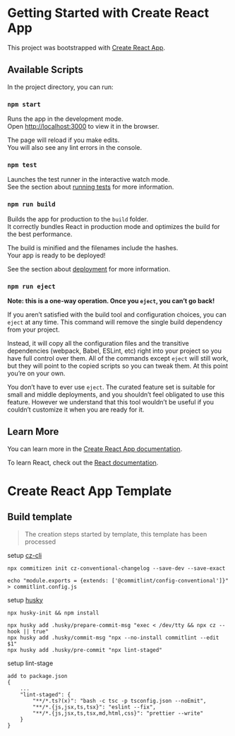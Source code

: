 # Getting Started with Create React App

This project was bootstrapped with [Create React App](https://github.com/facebook/create-react-app).

## Available Scripts

In the project directory, you can run:

### `npm start`

Runs the app in the development mode.\
Open [http://localhost:3000](http://localhost:3000) to view it in the browser.

The page will reload if you make edits.\
You will also see any lint errors in the console.

### `npm test`

Launches the test runner in the interactive watch mode.\
See the section about [running tests](https://facebook.github.io/create-react-app/docs/running-tests) for more information.

### `npm run build`

Builds the app for production to the `build` folder.\
It correctly bundles React in production mode and optimizes the build for the best performance.

The build is minified and the filenames include the hashes.\
Your app is ready to be deployed!

See the section about [deployment](https://facebook.github.io/create-react-app/docs/deployment) for more information.

### `npm run eject`

**Note: this is a one-way operation. Once you `eject`, you can’t go back!**

If you aren’t satisfied with the build tool and configuration choices, you can `eject` at any time. This command will remove the single build dependency from your project.

Instead, it will copy all the configuration files and the transitive dependencies (webpack, Babel, ESLint, etc) right into your project so you have full control over them. All of the commands except `eject` will still work, but they will point to the copied scripts so you can tweak them. At this point you’re on your own.

You don’t have to ever use `eject`. The curated feature set is suitable for small and middle deployments, and you shouldn’t feel obligated to use this feature. However we understand that this tool wouldn’t be useful if you couldn’t customize it when you are ready for it.

## Learn More

You can learn more in the [Create React App documentation](https://facebook.github.io/create-react-app/docs/getting-started).

To learn React, check out the [React documentation](https://reactjs.org/).

# Create React App Template

## Build template

> The creation steps started by template, this template has been processed

setup [cz-cli](https://github.com/commitizen/cz-cli)

```
npx commitizen init cz-conventional-changelog --save-dev --save-exact
```

```
echo "module.exports = {extends: ['@commitlint/config-conventional']}" > commitlint.config.js
```

setup [husky](https://typicode.github.io/husky)

```
npx husky-init && npm install
```

```
npx husky add .husky/prepare-commit-msg "exec < /dev/tty && npx cz --hook || true"
npx husky add .husky/commit-msg "npx --no-install commitlint --edit $1"
npx husky add .husky/pre-commit "npx lint-staged"
```

setup lint-stage

```
add to package.json
{
    ...
    "lint-staged": {
        "**/*.ts?(x)": "bash -c tsc -p tsconfig.json --noEmit",
        "**/*.{js,jsx,ts,tsx}": "eslint --fix",
        "**/*.{js,jsx,ts,tsx,md,html,css}": "prettier --write"
    }
}
```
